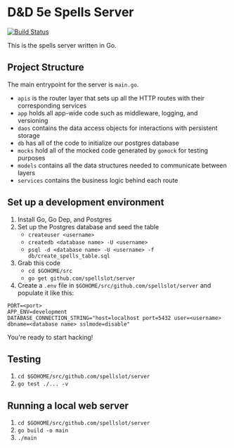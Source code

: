 # D&D 5e Spells Server

[![Build Status](https://travis-ci.org/spellslot/server.svg?branch=master)](https://travis-ci.org/spellslot/server)

This is the spells server written in Go.

## Project Structure

The main entrypoint for the server is `main.go`.

* `apis` is the router layer that sets up all the HTTP routes with their corresponding services
* `app` holds all app-wide code such as middleware, logging, and versioning
* `daos` contains the data access objects for interactions with persistent storage
* `db` has all of the code to initialize our postgres database
* `mocks` hold all of the mocked code generated by `gomock` for testing purposes
* `models` contains all the data structures needed to communicate between layers
* `services` contains the business logic behind each route

## Set up a development environment

1. Install Go, Go Dep, and Postgres
2. Set up the Postgres database and seed the table
    * `createuser <username>`
    * `createdb <database name> -U <username>`
    * `psql -d <database name> -U <username> -f db/create_spells_table.sql`
3. Grab this code
    * `cd $GOHOME/src`
    * `go get github.com/spellslot/server`
4. Create a `.env` file in `$GOHOME/src/github.com/spellslot/server` and populate it like this:

```
PORT=<port>
APP_ENV=development
DATABASE_CONNECTION_STRING="host=localhost port=5432 user=<username> dbname=<database name> sslmode=disable"
```

You're ready to start hacking!

## Testing

1. `cd $GOHOME/src/github.com/spellslot/server`
2. `go test ./... -v`

## Running a local web server

1. `cd $GOHOME/src/github.com/spellslot/server`
2. `go build -o main`
3. `./main`
